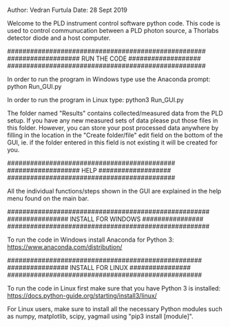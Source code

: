 Author: Vedran Furtula
Date: 28 Sept 2019

Welcome to the PLD instrument control software python code. This code is used to control communucation between a PLD photon source, a Thorlabs detector diode and a host computer.

####################################################
################### RUN THE CODE ###################
####################################################

In order to run the program in Windows type use the Anaconda prompt:
python Run_GUI.py

In order to run the program in Linux type:
python3 Run_GUI.py

The folder named "Results" contains collected/measured data from the PLD setup. If you have any new measured sets of data please put those files in this folder. However, you can store your post processed data anywhere by filling in the location in the "Create folder/file" edit field on the bottom of the GUI, ie. if the folder entered in this field is not existing it will be created for you.

############################################
################### HELP ###################
############################################

All the individual functions/steps shown in the GUI are explained in the help menu found on the main bar.

#####################################################
################ INSTALL FOR WINDOWS ################
#####################################################

To run the code in Windows install Anaconda for Python 3:
https://www.anaconda.com/distribution/

###################################################
################ INSTALL FOR LINUX ################
###################################################

To run the code in Linux first make sure that you have Python 3 is installed:
https://docs.python-guide.org/starting/install3/linux/

For Linux users, make sure to install all the necessary Python modules such as numpy, matplotlib, scipy, yagmail using "pip3 install [module]".
